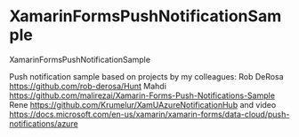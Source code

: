 # XamarinFormsPushNotificationSample
XamarinFormsPushNotificationSample

Push notification sample based on projects by my colleagues:
Rob DeRosa https://github.com/rob-derosa/Hunt
Mahdi https://github.com/malirezai/Xamarin-Forms-Push-Notifications-Sample
Rene https://github.com/Krumelur/XamUAzureNotificationHub and video https://docs.microsoft.com/en-us/xamarin/xamarin-forms/data-cloud/push-notifications/azure
